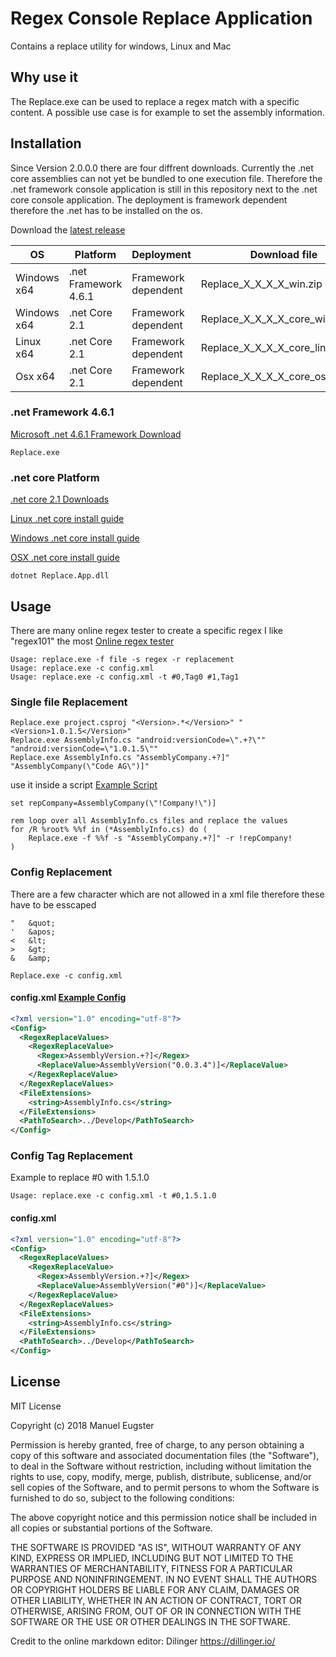 # Regex Console Replace Application
Contains a replace utility for windows, Linux and Mac

## Why use it

The Replace.exe can be used to replace a regex match with a specific content.
A possible use case is for example to set the assembly information.

## Installation
Since Version 2.0.0.0 there are four diffrent downloads.
Currently the .net core assemblies can not yet be bundled to one execution file.
Therefore the .net framework console application is still in this repository next to the .net core console application. The deployment is framework dependent therefore the .net has to be installed on the os.

Download the [latest release](https://github.com/epsmae/Replace/releases)

| OS            | Platform             | Deployment           | Download file                    |
| ------------- | -------------------- | -------------------- |--------------------------------- |
| Windows x64   | .net Framework 4.6.1 | Framework dependent  | Replace_X_X_X_X_win.zip          |
| Windows x64   | .net Core 2.1        | Framework dependent  | Replace_X_X_X_X_core_win64.zip   |
| Linux x64     | .net Core 2.1        | Framework dependent  | Replace_X_X_X_X_core_linux64.zip |
| Osx x64       | .net Core 2.1        | Framework dependent  | Replace_X_X_X_X_core_osx64.zip   |


### .net Framework 4.6.1
[Microsoft .net 4.6.1 Framework Download](https://www.microsoft.com/de-ch/download/details.aspx?id=49982)
```
Replace.exe
```


### .net core Platform
[.net core 2.1 Downloads](https://www.microsoft.com/net/download/dotnet-core/2.1)

[Linux .net core install guide](https://docs.microsoft.com/en-us/dotnet/core/linux-prerequisites?tabs=netcore2x)

[Windows .net core install guide](https://docs.microsoft.com/en-us/dotnet/core/windows-prerequisites?tabs=netcore21)

[OSX .net core install guide](https://docs.microsoft.com/en-us/dotnet/core/macos-prerequisites?tabs=netcore2x)
```
dotnet Replace.App.dll
```

## Usage
There are many online regex tester to create a specific regex I like "regex101" the most
[Online regex tester](https://regex101.com)

```
Usage: replace.exe -f file -s regex -r replacement
Usage: replace.exe -c config.xml
Usage: replace.exe -c config.xml -t #0,Tag0 #1,Tag1
```


### Single file Replacement

```
Replace.exe project.csproj "<Version>.*</Version>" "<Version>1.0.1.5</Version>"
Replace.exe AssemblyInfo.cs "android:versionCode=\".+?\"" "android:versionCode=\"1.0.1.5\""
Replace.exe AssemblyInfo.cs "AssemblyCompany.+?]" "AssemblyCompany(\"Code AG\")]"
```

use it inside a script [Example Script](/Deploy/setAssemblyInfo.cmd)
```
set repCompany=AssemblyCompany(\"!Company!\")]

rem loop over all AssemblyInfo.cs files and replace the values
for /R %root% %%f in (*AssemblyInfo.cs) do (
	Replace.exe -f %%f -s "AssemblyCompany.+?]" -r !repCompany!
)
```

### Config Replacement
There are a few character which are not allowed in a xml file therefore these have to be esscaped
```
"   &quot;
'   &apos;
<   &lt;
>   &gt;
&   &amp;
```

```
Replace.exe -c config.xml
```

#### config.xml [Example Config](/Deploy/config.xml)
``` xml
<?xml version="1.0" encoding="utf-8"?>
<Config>
  <RegexReplaceValues>
    <RegexReplaceValue>
      <Regex>AssemblyVersion.+?]</Regex>
      <ReplaceValue>AssemblyVersion("0.0.3.4")]</ReplaceValue>
    </RegexReplaceValue>
  </RegexReplaceValues>
  <FileExtensions>
    <string>AssemblyInfo.cs</string>
  </FileExtensions>
  <PathToSearch>../Develop</PathToSearch>
</Config>
```


### Config Tag Replacement
Example to replace #0 with 1.5.1.0

```
Usage: replace.exe -c config.xml -t #0,1.5.1.0
```

#### config.xml
``` xml
<?xml version="1.0" encoding="utf-8"?>
<Config>
  <RegexReplaceValues>
    <RegexReplaceValue>
      <Regex>AssemblyVersion.+?]</Regex>
      <ReplaceValue>AssemblyVersion("#0")]</ReplaceValue>
    </RegexReplaceValue>
  </RegexReplaceValues>
  <FileExtensions>
    <string>AssemblyInfo.cs</string>
  </FileExtensions>
  <PathToSearch>../Develop</PathToSearch>
</Config>
```
## License

MIT License

Copyright (c) 2018 Manuel Eugster

Permission is hereby granted, free of charge, to any person obtaining a copy
of this software and associated documentation files (the "Software"), to deal
in the Software without restriction, including without limitation the rights
to use, copy, modify, merge, publish, distribute, sublicense, and/or sell
copies of the Software, and to permit persons to whom the Software is
furnished to do so, subject to the following conditions:

The above copyright notice and this permission notice shall be included in all
copies or substantial portions of the Software.

THE SOFTWARE IS PROVIDED "AS IS", WITHOUT WARRANTY OF ANY KIND, EXPRESS OR
IMPLIED, INCLUDING BUT NOT LIMITED TO THE WARRANTIES OF MERCHANTABILITY,
FITNESS FOR A PARTICULAR PURPOSE AND NONINFRINGEMENT. IN NO EVENT SHALL THE
AUTHORS OR COPYRIGHT HOLDERS BE LIABLE FOR ANY CLAIM, DAMAGES OR OTHER
LIABILITY, WHETHER IN AN ACTION OF CONTRACT, TORT OR OTHERWISE, ARISING FROM,
OUT OF OR IN CONNECTION WITH THE SOFTWARE OR THE USE OR OTHER DEALINGS IN THE
SOFTWARE.


Credit to the online markdown editor:
Dilinger https://dillinger.io/
